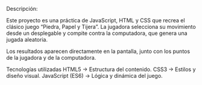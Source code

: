 Descripción:

Este proyecto es una práctica de JavaScript, HTML y CSS que recrea el clásico juego “Piedra, Papel y Tijera”.
La jugadora selecciona su movimiento desde un desplegable y compite contra la computadora,
que genera una jugada aleatoria.

Los resultados aparecen directamente en la pantalla,
junto con los puntos de la jugadora y de la computadora.

Tecnologías utilizadas
HTML5 → Estructura del contenido.
CSS3 → Estilos y diseño visual.
JavaScript (ES6) → Lógica y dinámica del juego.

